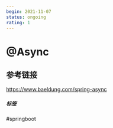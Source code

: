 ```yaml
---
begin: 2021-11-07
status: ongoing
rating: 1
---
```


# @Async


## 参考链接
https://www.baeldung.com/spring-async

##### 标签
#springboot 